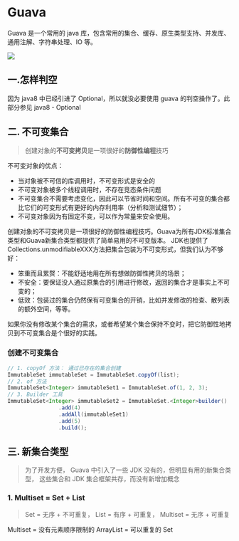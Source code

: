 # Guava
Guava 是一个常用的 java 库，包含常用的集合、缓存、原生类型支持、并发库、通用注解、字符串处理、IO 等。

![](https://cdn.jsdelivr.net/gh/easterfan/picgo/blingbling/2020/20200917153058.png)

## 一.怎样判空
因为 java8 中已经引进了 Optional，所以就没必要使用 guava 的判空操作了。此部分参见 java8 - Optional

## 二. 不可变集合
> 创建对象的**不可变拷贝**是一项很好的**防御性编程**技巧

不可变对象的优点：
- 当对象被不可信的库调用时，不可变形式是安全的
- 不可变对象被多个线程调用时，不存在竞态条件问题
- 不可变集合不需要考虑变化，因此可以节省时间和空间。所有不可变的集合都比它们的可变形式有更好的内存利用率（分析和测试细节）；
- 不可变对象因为有固定不变，可以作为常量来安全使用。

创建对象的不可变拷贝是一项很好的防御性编程技巧。Guava为所有JDK标准集合类型和Guava新集合类型都提供了简单易用的不可变版本。
JDK也提供了Collections.unmodifiableXXX方法把集合包装为不可变形式，但我们认为不够好：

- 笨重而且累赘：不能舒适地用在所有想做防御性拷贝的场景；
- 不安全：要保证没人通过原集合的引用进行修改，返回的集合才是事实上不可变的；
- 低效：包装过的集合仍然保有可变集合的开销，比如并发修改的检查、散列表的额外空间，等等。

如果你没有修改某个集合的需求，或者希望某个集合保持不变时，把它防御性地拷贝到不可变集合是个很好的实践。

### 创建不可变集合
```java
// 1. copyOf 方法： 通过已存在的集合创建
ImmutableSet immutableSet = ImmutableSet.copyOf(list);
// 2. of 方法
ImmutableSet<Integer> immutableSet1 = ImmutableSet.of(1, 2, 3);
// 3. Builder 工具
ImmutableSet<Integer> immutableSet2 = ImmutableSet.<Integer>builder()
                .add(4)
                .addAll(immutableSet1)
                .add(5)
                .build();
```

## 三. 新集合类型
> 为了开发方便， Guava 中引入了一些 JDK 没有的，但明显有用的新集合类型， 这些集合和 JDK 集合框架共存，而没有新增加概念
### 1. Multiset = Set + List
> Set = 无序 + 不可重复， List = 有序 + 可重复， Multiset = 无序 + 可重复

Multiset = 没有元素顺序限制的 ArrayList
         = 可以重复的 Set
